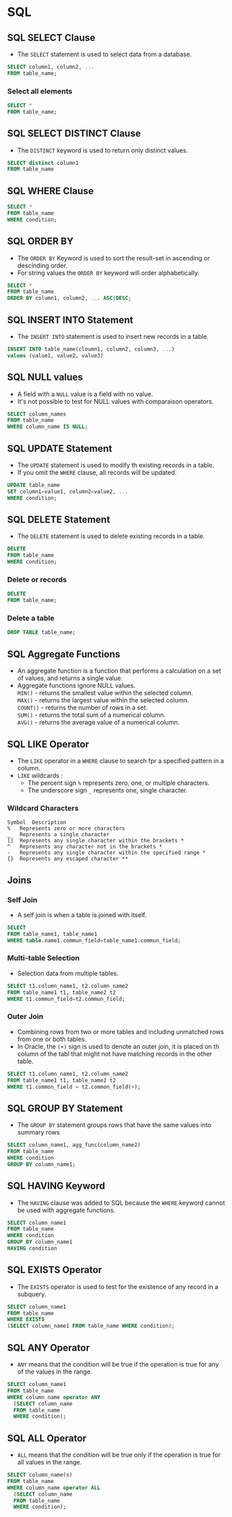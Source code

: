 # SQL 

## SQL SELECT Clause  
- The `SELECT` statement is used to select data from a database.
```sql
SELECT column1, column2, ...
FROM table_name; 
```
### Select all elements
```sql
SELECT * 
FROM table_name; 
```

## SQL SELECT DISTINCT Clause
- The `DISTINCT` keyword is used to return only distinct values.
```sql
SELECT distinct column1
FROM table_name
```

## SQL WHERE Clause

```sql
SELECT *
FROM table_name
WHERE condition; 
```

## SQL ORDER BY 

- The `ORDER BY` Keyword is used to sort the result-set in ascending or descinding order. 
- For string values the `ORDER BY` keyword will order alphabetically.    
```sql
SELECT * 
FROM table_name
ORDER BY column1, column2, ... ASC|DESC; 
``` 

## SQL INSERT INTO Statement
- The `INSERT INTO` statement is used to insert new records in a table.
```sql
INSERT INTO table_name(cloumn1, column2, column3, ...) 
values (value1, value2, value3) 
```

## SQL NULL values
- A field with a `NULL` value is a field with no value.  
- It's not possible to test for NULL values with comparaison operators.

```sql
SELECT column_names
FROM table_name
WHERE column_name IS NULL;
```

## SQL UPDATE Statement
- The `UPDATE` statement is used to modify th existing records in a table.
- If you omit the `WHERE` clause, all records will be updated.  
```sql
UPDATE table_name
SET column1=value1, column2=value2, ...
WHERE condition;
```

## SQL DELETE Statement
- The `DELETE` statement is used to delete existing records in a table.
```sql
DELETE
FROM table_name
WHERE condition;
```
### Delete or records
```sql
DELETE
FROM table_name;
```
### Delete a table 
```sql
DROP TABLE table_name;
```

## SQL Aggregate Functions 
- An aggregate function is a function that performs a calculation on a set of values, and returns a single value.
- Aggregate functions ignore NULL values.   
    `MIN()` - returns the smallest value within the selected column.  
    `MAX()` - returns the largest value within the selected column.  
    `COUNT()` - returns the number of rows in a set.  
    `SUM()` - returns the total sum of a numerical column.  
    `AVG()` - returns the average value of a numerical column.  
## SQL LIKE Operator
- The `LIKE` operator in a `WHERE` clause to search fpr a specified pattern in a column.
- `LIKE` wildcards :
    - The percent sign `%` represents zero, one, or multiple characters.  
    - The underscore sign `_` represents one, single character.
### Wildcard Characters
    Symbol 	Description
    % 	Represents zero or more characters
    _ 	Represents a single character
    [] 	Represents any single character within the brackets *
    ^ 	Represents any character not in the brackets *
    - 	Represents any single character within the specified range *
    {} 	Represents any escaped character **
## Joins
### Self Join
- A self join is when a table is joined with itself.  
```sql
SELECT 
FROM table_name1, table_name1
WHERE table.name1.commun_field=table_name1.commun_field;
```
### Multi-table Selection
- Selection data from multiple tables.
```sql
SELECT t1.column_name1, t2.column_name2
FROM table_name1 t1, table_name2 t2
WHERE t1.commun_field=t2.commun_field;
```
### Outer Join
- Combining rows from two or more tables and including unmatched rows from one or both tables.
- In Oracle, the `(+)` sign is used to denote an outer join, it is placed on th column of the tabl that might not have matching records in the other table.    
```sql
SELECT t1.column_name1, t2.column_name2
FROM table_name1 t1, table_name2 t2
WHERE t1.common_field = t2.common_field(+);
```
## SQL GROUP BY Statement 
- The `GROUP BY` statement groups rows that have the same values into summary rows
```sql
SELECT column_name1, agg_func(column_name2)
FROM table_name
WHERE condition
GROUP BY column_name1;
```
## SQL HAVING Keyword
- The `HAVING` clause was added to SQL because the `WHERE` keyword cannot be used with aggregate functions.
```sql
SELECT column_name1
FROM table_name
WHERE condition
GROUP BY column_name1
HAVING condition
```
## SQL EXISTS Operator
- The `EXISTS` operator is used to test for the existence of any record in a subquery.
```sql
SELECT column_name1
FROM table_name
WHERE EXISTS
(SELECT column_name1 FROM table_name WHERE condition);
```
## SQL ANY Operator
- `ANY` means that the condition will be true if the operation is true for any of the values in the range.
```sql
SELECT column_name1
FROM table_name
WHERE column_name operator ANY
  (SELECT column_name
  FROM table_name
  WHERE condition);
```
## SQL ALL Operator
- `ALL` means that the condition will be true only if the operation is true for all values in the range.
```sql
SELECT column_name(s)
FROM table_name
WHERE column_name operator ALL
  (SELECT column_name
  FROM table_name
  WHERE condition);
```
